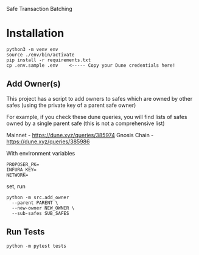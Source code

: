 Safe Transaction Batching

# Installation

```shell
python3 -m venv env
source ./env/bin/activate
pip install -r requirements.txt
cp .env.sample .env    <----- Copy your Dune credentials here!
```

## Add Owner(s)

This project has a script to add owners to safes which are owned by other safes (using the private key of a parent safe
owner)

For example, if you check these dune queries, you will find lists of safes owned by a single parent safe (this is not a
comprehensive list)

Mainnet - https://dune.xyz/queries/385974
Gnosis Chain - https://dune.xyz/queries/385986

With environment variables

```shell
PROPOSER_PK=
INFURA_KEY=
NETWORK=
```

set, run

```shell
python -m src.add_owner 
  --parent PARENT \
  --new-owner NEW_OWNER \
  --sub-safes SUB_SAFES
```

## Run Tests

```shell
python -m pytest tests
```
